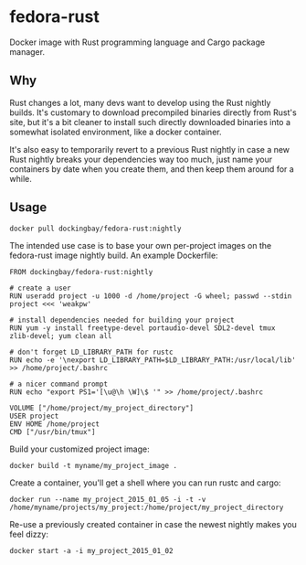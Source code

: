 fedora-rust
===========

Docker image with Rust programming language and Cargo package manager.

Why
---

Rust changes a lot, many devs want to develop using the Rust nightly
builds. It's customary to download precompiled binaries directly from
Rust's site, but it's a bit cleaner to install such directly
downloaded binaries into a somewhat isolated environment, like a
docker container.

It's also easy to temporarily revert to a previous Rust nightly in
case a new Rust nightly breaks your dependencies way too much, just
name your containers by date when you create them, and then keep them
around for a while.


Usage
-----

```
docker pull dockingbay/fedora-rust:nightly
```

The intended use case is to base your own per-project images on the
fedora-rust image nightly build. An example Dockerfile:

```
FROM dockingbay/fedora-rust:nightly

# create a user
RUN useradd project -u 1000 -d /home/project -G wheel; passwd --stdin project <<< 'weakpw'

# install dependencies needed for building your project
RUN yum -y install freetype-devel portaudio-devel SDL2-devel tmux zlib-devel; yum clean all

# don't forget LD_LIBRARY_PATH for rustc
RUN echo -e '\nexport LD_LIBRARY_PATH=$LD_LIBRARY_PATH:/usr/local/lib' >> /home/project/.bashrc

# a nicer command prompt
RUN echo "export PS1='[\u@\h \W]\$ '" >> /home/project/.bashrc

VOLUME ["/home/project/my_project_directory"]
USER project
ENV HOME /home/project
CMD ["/usr/bin/tmux"]
```

Build your customized project image:

```
docker build -t myname/my_project_image .
```

Create a container, you'll get a shell where you can run rustc and cargo:

```
docker run --name my_project_2015_01_05 -i -t -v /home/myname/projects/my_project:/home/project/my_project_directory
```

Re-use a previously created container in case the newest nightly makes
you feel dizzy:

```
docker start -a -i my_project_2015_01_02
```
